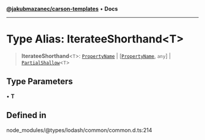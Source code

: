 [**@jakubmazanec/carson-templates**](../../../README.md) • **Docs**

---

# Type Alias: IterateeShorthand\<T\>

> **IterateeShorthand**\<`T`\>: [`PropertyName`](PropertyName.md) \|
> [[`PropertyName`](PropertyName.md), `any`] \| [`PartialShallow`](PartialShallow.md)\<`T`\>

## Type Parameters

• **T**

## Defined in

node_modules/@types/lodash/common/common.d.ts:214
